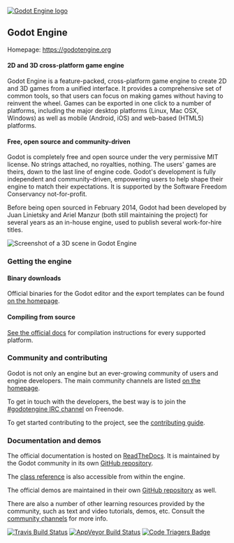 [![Godot Engine logo](/logo.png)](https://godotengine.org)

## Godot Engine

Homepage: https://godotengine.org

#### 2D and 3D cross-platform game engine

Godot Engine is a feature-packed, cross-platform game engine to create 2D and
3D games from a unified interface. It provides a comprehensive set of common
tools, so that users can focus on making games without having to reinvent the
wheel. Games can be exported in one click to a number of platforms, including
the major desktop platforms (Linux, Mac OSX, Windows) as well as mobile
(Android, iOS) and web-based (HTML5) platforms.

#### Free, open source and community-driven

Godot is completely free and open source under the very permissive MIT license.
No strings attached, no royalties, nothing. The users' games are theirs, down
to the last line of engine code. Godot's development is fully independent and
community-driven, empowering users to help shape their engine to match their
expectations. It is supported by the Software Freedom Conservancy
not-for-profit.

Before being open sourced in February 2014, Godot had been developed by Juan
Linietsky and Ariel Manzur (both still maintaining the project) for several
years as an in-house engine, used to publish several work-for-hire titles.

![Screenshot of a 3D scene in Godot Engine](https://user-images.githubusercontent.com/21297356/54830382-67a97c00-4c86-11e9-8e35-dd2d2ee51a7a.png)


### Getting the engine

#### Binary downloads

Official binaries for the Godot editor and the export templates can be found
[on the homepage](https://godotengine.org/download).

#### Compiling from source

[See the official docs](https://docs.godotengine.org/en/latest/development/compiling/)
for compilation instructions for every supported platform.

### Community and contributing

Godot is not only an engine but an ever-growing community of users and engine
developers. The main community channels are listed [on the homepage](https://godotengine.org/community).

To get in touch with the developers, the best way is to join the
[#godotengine IRC channel](https://webchat.freenode.net/?channels=godotengine)
on Freenode.

To get started contributing to the project, see the [contributing guide](CONTRIBUTING.md).

### Documentation and demos

The official documentation is hosted on [ReadTheDocs](https://docs.godotengine.org).
It is maintained by the Godot community in its own [GitHub repository](https://github.com/godotengine/godot-docs).

The [class reference](https://docs.godotengine.org/en/latest/classes/)
is also accessible from within the engine.

The official demos are maintained in their own [GitHub repository](https://github.com/godotengine/godot-demo-projects)
as well.

There are also a number of other learning resources provided by the community,
such as text and video tutorials, demos, etc. Consult the [community channels](https://godotengine.org/community)
for more info.

[![Travis Build Status](https://travis-ci.org/godotengine/godot.svg?branch=master)](https://travis-ci.org/godotengine/godot)
[![AppVeyor Build Status](https://ci.appveyor.com/api/projects/status/bfiihqq6byxsjxxh/branch/master?svg=true)](https://ci.appveyor.com/project/akien-mga/godot)
[![Code Triagers Badge](https://www.codetriage.com/godotengine/godot/badges/users.svg)](https://www.codetriage.com/godotengine/godot)
